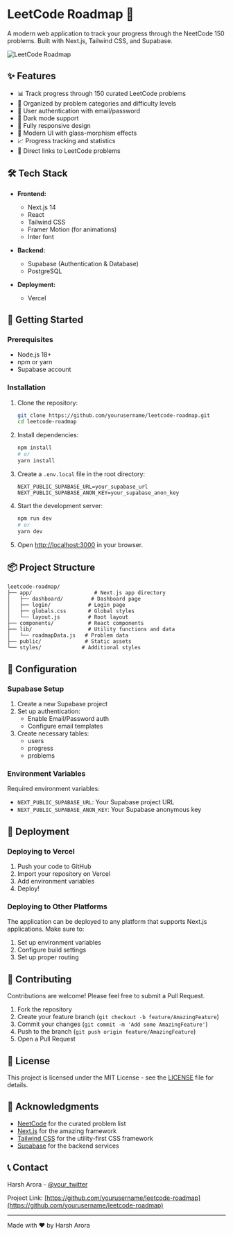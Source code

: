 # LeetCode Roadmap 🚀

A modern web application to track your progress through the NeetCode 150 problems. Built with Next.js, Tailwind CSS, and Supabase.

![LeetCode Roadmap](https://i.imgur.com/your-screenshot.png)

## ✨ Features

- 📊 Track progress through 150 curated LeetCode problems
- 🎯 Organized by problem categories and difficulty levels
- 🔐 User authentication with email/password
- 🌙 Dark mode support
- 📱 Fully responsive design
- 🎨 Modern UI with glass-morphism effects
- 📈 Progress tracking and statistics
- 🔗 Direct links to LeetCode problems

## 🛠️ Tech Stack

- **Frontend:**
  - Next.js 14
  - React
  - Tailwind CSS
  - Framer Motion (for animations)
  - Inter font

- **Backend:**
  - Supabase (Authentication & Database)
  - PostgreSQL

- **Deployment:**
  - Vercel

## 🚀 Getting Started

### Prerequisites

- Node.js 18+ 
- npm or yarn
- Supabase account

### Installation

1. Clone the repository:
   ```bash
   git clone https://github.com/yourusername/leetcode-roadmap.git
   cd leetcode-roadmap
   ```

2. Install dependencies:
   ```bash
   npm install
   # or
   yarn install
   ```

3. Create a `.env.local` file in the root directory:
   ```env
   NEXT_PUBLIC_SUPABASE_URL=your_supabase_url
   NEXT_PUBLIC_SUPABASE_ANON_KEY=your_supabase_anon_key
   ```

4. Start the development server:
   ```bash
   npm run dev
   # or
   yarn dev
   ```

5. Open [http://localhost:3000](http://localhost:3000) in your browser.

## 📦 Project Structure

```
leetcode-roadmap/
├── app/                    # Next.js app directory
│   ├── dashboard/         # Dashboard page
│   ├── login/            # Login page
│   ├── globals.css       # Global styles
│   └── layout.js         # Root layout
├── components/           # React components
├── lib/                  # Utility functions and data
│   └── roadmapData.js   # Problem data
├── public/              # Static assets
└── styles/             # Additional styles
```

## 🔧 Configuration

### Supabase Setup

1. Create a new Supabase project
2. Set up authentication:
   - Enable Email/Password auth
   - Configure email templates
3. Create necessary tables:
   - users
   - progress
   - problems

### Environment Variables

Required environment variables:
- `NEXT_PUBLIC_SUPABASE_URL`: Your Supabase project URL
- `NEXT_PUBLIC_SUPABASE_ANON_KEY`: Your Supabase anonymous key

## 🚀 Deployment

### Deploying to Vercel

1. Push your code to GitHub
2. Import your repository on Vercel
3. Add environment variables
4. Deploy!

### Deploying to Other Platforms

The application can be deployed to any platform that supports Next.js applications. Make sure to:
1. Set up environment variables
2. Configure build settings
3. Set up proper routing

## 🤝 Contributing

Contributions are welcome! Please feel free to submit a Pull Request.

1. Fork the repository
2. Create your feature branch (`git checkout -b feature/AmazingFeature`)
3. Commit your changes (`git commit -m 'Add some AmazingFeature'`)
4. Push to the branch (`git push origin feature/AmazingFeature`)
5. Open a Pull Request

## 📝 License

This project is licensed under the MIT License - see the [LICENSE](LICENSE) file for details.

## 🙏 Acknowledgments

- [NeetCode](https://neetcode.io/) for the curated problem list
- [Next.js](https://nextjs.org/) for the amazing framework
- [Tailwind CSS](https://tailwindcss.com/) for the utility-first CSS framework
- [Supabase](https://supabase.io/) for the backend services

## 📞 Contact

Harsh Arora - [@your_twitter](https://twitter.com/your_twitter)

Project Link: [https://github.com/yourusername/leetcode-roadmap](https://github.com/yourusername/leetcode-roadmap)

---

Made with ❤️ by Harsh Arora 